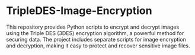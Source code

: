 # TripleDES-Image-Encryption
This repository provides Python scripts to encrypt and decrypt images using the Triple DES (3DES) encryption algorithm, a powerful method for securing data. The project includes separate scripts for image encryption and decryption, making it easy to protect and recover sensitive image files.
